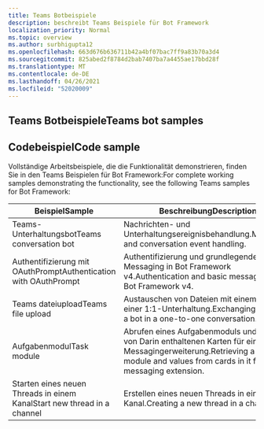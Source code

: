 ```yaml
---
title: Teams Botbeispiele
description: beschreibt Teams Beispiele für Bot Framework
localization_priority: Normal
ms.topic: overview
ms.author: surbhigupta12
ms.openlocfilehash: 663d676b636711b42a4bf07bac7ff9a83b70a3d4
ms.sourcegitcommit: 825abed2f8784d2bab7407ba7a4455ae17bbd28f
ms.translationtype: MT
ms.contentlocale: de-DE
ms.lasthandoff: 04/26/2021
ms.locfileid: "52020009"
---
```

## <a name="teams-bot-samples"></a><span data-ttu-id="979cd-103">Teams Botbeispiele</span><span class="sxs-lookup"><span data-stu-id="979cd-103">Teams bot samples</span></span>

## <a name="code-sample"></a><span data-ttu-id="979cd-104">Codebeispiel</span><span class="sxs-lookup"><span data-stu-id="979cd-104">Code sample</span></span>

<span data-ttu-id="979cd-105">Vollständige Arbeitsbeispiele, die die Funktionalität demonstrieren, finden Sie in den Teams Beispielen für Bot Framework:</span><span class="sxs-lookup"><span data-stu-id="979cd-105">For complete working samples demonstrating the functionality, see the following Teams samples for Bot Framework:</span></span>

| <span data-ttu-id="979cd-106">**Beispiel**</span><span class="sxs-lookup"><span data-stu-id="979cd-106">**Sample**</span></span> | <span data-ttu-id="979cd-107">**Beschreibung**</span><span class="sxs-lookup"><span data-stu-id="979cd-107">**Description**</span></span> | <span data-ttu-id="979cd-108">**.NET**</span><span class="sxs-lookup"><span data-stu-id="979cd-108">**.NET**</span></span> | <span data-ttu-id="979cd-109">**JavaScript**</span><span class="sxs-lookup"><span data-stu-id="979cd-109">**JavaScript**</span></span> | <span data-ttu-id="979cd-110">**Python**</span><span class="sxs-lookup"><span data-stu-id="979cd-110">**Python**</span></span> |
|--------|------------- |---|---|---|
| <span data-ttu-id="979cd-111">Teams-Unterhaltungsbot</span><span class="sxs-lookup"><span data-stu-id="979cd-111">Teams conversation bot</span></span> | <span data-ttu-id="979cd-112">Nachrichten- und Unterhaltungsereignisbehandlung.</span><span class="sxs-lookup"><span data-stu-id="979cd-112">Messaging and conversation event handling.</span></span> | [<span data-ttu-id="979cd-113">View</span><span class="sxs-lookup"><span data-stu-id="979cd-113">View</span></span>](https://github.com/microsoft/BotBuilder-Samples/tree/master/samples/csharp_dotnetcore/57.teams-conversation-bot)| [<span data-ttu-id="979cd-114">View</span><span class="sxs-lookup"><span data-stu-id="979cd-114">View</span></span>](https://github.com/microsoft/BotBuilder-Samples/tree/master/samples/javascript_nodejs/57.teams-conversation-bot)| [<span data-ttu-id="979cd-115">View</span><span class="sxs-lookup"><span data-stu-id="979cd-115">View</span></span>](https://github.com/microsoft/BotBuilder-Samples/tree/master/samples/python/57.teams-conversation-bot) |
| <span data-ttu-id="979cd-116">Authentifizierung mit OAuthPrompt</span><span class="sxs-lookup"><span data-stu-id="979cd-116">Authentication with OAuthPrompt</span></span>| <span data-ttu-id="979cd-117">Authentifizierung und grundlegendes Messaging in Bot Framework v4.</span><span class="sxs-lookup"><span data-stu-id="979cd-117">Authentication and basic messaging in Bot Framework v4.</span></span> | [<span data-ttu-id="979cd-118">View</span><span class="sxs-lookup"><span data-stu-id="979cd-118">View</span></span>](https://github.com/microsoft/BotBuilder-Samples/tree/master/samples/csharp_dotnetcore/46.teams-auth)| [<span data-ttu-id="979cd-119">View</span><span class="sxs-lookup"><span data-stu-id="979cd-119">View</span></span>](https://github.com/microsoft/BotBuilder-Samples/tree/master/samples/javascript_nodejs/46.teams-auth)| [<span data-ttu-id="979cd-120">View</span><span class="sxs-lookup"><span data-stu-id="979cd-120">View</span></span>](https://github.com/microsoft/BotBuilder-Samples/tree/master/samples/python/46.teams-auth) |
|<span data-ttu-id="979cd-121">Teams dateiupload</span><span class="sxs-lookup"><span data-stu-id="979cd-121">Teams file upload</span></span> | <span data-ttu-id="979cd-122">Austauschen von Dateien mit einem Bot in einer 1:1-Unterhaltung.</span><span class="sxs-lookup"><span data-stu-id="979cd-122">Exchanging files with a bot in a one-to-one conversation.</span></span> | [<span data-ttu-id="979cd-123">View</span><span class="sxs-lookup"><span data-stu-id="979cd-123">View</span></span>](https://github.com/microsoft/BotBuilder-Samples/tree/master/samples/csharp_dotnetcore/56.teams-file-upload) | [<span data-ttu-id="979cd-124">View</span><span class="sxs-lookup"><span data-stu-id="979cd-124">View</span></span>](https://github.com/microsoft/BotBuilder-Samples/tree/master/samples/javascript_nodejs/56.teams-file-upload) | [<span data-ttu-id="979cd-125">View</span><span class="sxs-lookup"><span data-stu-id="979cd-125">View</span></span>](https://github.com/microsoft/BotBuilder-Samples/tree/master/samples/python/56.teams-file-upload) |
| <span data-ttu-id="979cd-126">Aufgabenmodul</span><span class="sxs-lookup"><span data-stu-id="979cd-126">Task module</span></span> | <span data-ttu-id="979cd-127">Abrufen eines Aufgabenmoduls und werte von Darin enthaltenen Karten für eine Messagingerweiterung.</span><span class="sxs-lookup"><span data-stu-id="979cd-127">Retrieving a task module and values from cards in it for a messaging extension.</span></span> | [<span data-ttu-id="979cd-128">View</span><span class="sxs-lookup"><span data-stu-id="979cd-128">View</span></span>](https://github.com/microsoft/BotBuilder-Samples/tree/main/samples/csharp_dotnetcore/54.teams-task-module) | [<span data-ttu-id="979cd-129">View</span><span class="sxs-lookup"><span data-stu-id="979cd-129">View</span></span>](https://github.com/microsoft/BotBuilder-Samples/tree/main/samples/javascript_nodejs/54.teams-task-module) | [<span data-ttu-id="979cd-130">View</span><span class="sxs-lookup"><span data-stu-id="979cd-130">View</span></span>](https://github.com/microsoft/BotBuilder-Samples/tree/main/samples/python/54.teams-task-module) |
| <span data-ttu-id="979cd-131">Starten eines neuen Threads in einem Kanal</span><span class="sxs-lookup"><span data-stu-id="979cd-131">Start new thread in a channel</span></span> | <span data-ttu-id="979cd-132">Erstellen eines neuen Threads in einem Kanal.</span><span class="sxs-lookup"><span data-stu-id="979cd-132">Creating a new thread in a channel.</span></span> | [<span data-ttu-id="979cd-133">View</span><span class="sxs-lookup"><span data-stu-id="979cd-133">View</span></span>](https://github.com/microsoft/BotBuilder-Samples/tree/main/samples/csharp_dotnetcore/58.teams-start-new-thread-in-channel) | [<span data-ttu-id="979cd-134">View</span><span class="sxs-lookup"><span data-stu-id="979cd-134">View</span></span>](https://github.com/microsoft/BotBuilder-Samples/tree/main/samples/javascript_nodejs/58.teams-start-new-thread-in-channel) | [<span data-ttu-id="979cd-135">View</span><span class="sxs-lookup"><span data-stu-id="979cd-135">View</span></span>](https://github.com/microsoft/BotBuilder-Samples/tree/main/samples/python/58.teams-start-thread-in-channel) |
